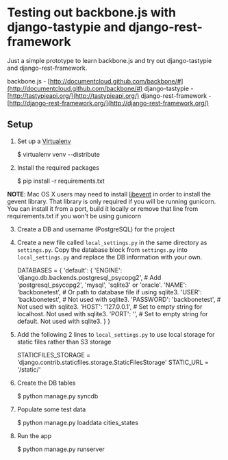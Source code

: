 Testing out backbone.js with django-tastypie and django-rest-framework
======================================================================

Just a simple prototype to learn backbone.js and try out django-tastypie and django-rest-framework.

backbone.js - [http://documentcloud.github.com/backbone/#](http://documentcloud.github.com/backbone/#)
django-tastypie - [http://tastypieapi.org/](http://tastypieapi.org/)
django-rest-framework - [http://django-rest-framework.org/](http://django-rest-framework.org/)

Setup
-----
1. Set up a [Virtualenv](http://pypi.python.org/pypi/virtualenv)

    $ virtualenv venv --distribute

2. Install the required packages

    $ pip install -r requirements.txt

**NOTE**: Mac OS X users may need to install [libevent](http://libevent.org/) in order to install the gevent library.
That library is only required if you will be running gunicorn. You can install it from a port, build it locally or
remove that line from requirements.txt if you won't be using gunicorn

3. Create a DB and username (PostgreSQL) for the project

4. Create a new file called `local_settings.py` in the same directory as `settings.py`. Copy the database block
from `settings.py` into `local_settings.py` and replace the DB information with your own.

    DATABASES = {
        'default': {
            'ENGINE': 'django.db.backends.postgresql_psycopg2', # Add 'postgresql_psycopg2', 'mysql', 'sqlite3' or 'oracle'.
            'NAME': 'backbonetest',                      # Or path to database file if using sqlite3.
            'USER': 'backbonetest',                      # Not used with sqlite3.
            'PASSWORD': 'backbonetest',                  # Not used with sqlite3.
            'HOST': '127.0.0.1',                      # Set to empty string for localhost. Not used with sqlite3.
            'PORT': '',                      # Set to empty string for default. Not used with sqlite3.
        }
    }

5. Add the following 2 lines to `local_settings.py` to use local storage for static files rather than S3 storage

    STATICFILES_STORAGE = 'django.contrib.staticfiles.storage.StaticFilesStorage'
    STATIC_URL = '/static/'

6. Create the DB tables

    $ python manage.py syncdb

7. Populate some test data

    $ python manage.py loaddata cities_states

8. Run the app

    $ python manage.py runserver
